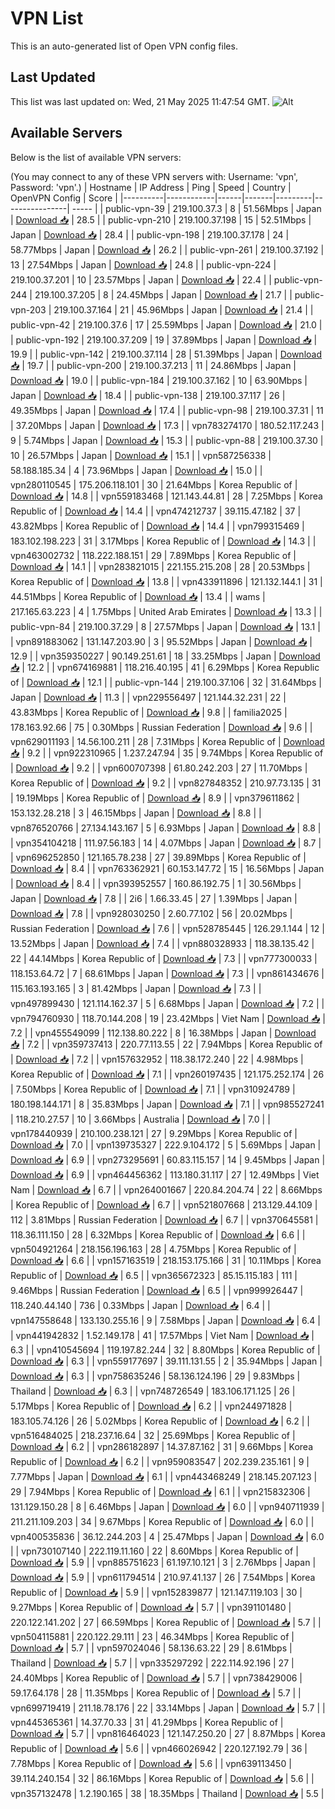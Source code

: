 # VPN List

This is an auto-generated list of Open VPN config files.

## Last Updated

This list was last updated on: Wed, 21 May 2025 11:47:54 GMT.
![Alt](https://repobeats.axiom.co/api/embed/186b98318ef1479477931607c1ad7d823f12451f.svg "Repobeats analytics image")

## Available Servers

Below is the list of available VPN servers:

(You may connect to any of these VPN servers with: Username: 'vpn', Password: 'vpn'.)
| Hostname | IP Address | Ping | Speed | Country | OpenVPN Config | Score |
|----------|------------|------|-------|---------|----------------| ----- |
| public-vpn-39 | 219.100.37.3 | 8 | 51.56Mbps | Japan | [Download 📥](./configs/server_0_JP.ovpn) | 28.5 |
| public-vpn-210 | 219.100.37.198 | 15 | 52.51Mbps | Japan | [Download 📥](./configs/server_1_JP.ovpn) | 28.4 |
| public-vpn-198 | 219.100.37.178 | 24 | 58.77Mbps | Japan | [Download 📥](./configs/server_2_JP.ovpn) | 26.2 |
| public-vpn-261 | 219.100.37.192 | 13 | 27.54Mbps | Japan | [Download 📥](./configs/server_3_JP.ovpn) | 24.8 |
| public-vpn-224 | 219.100.37.201 | 10 | 23.57Mbps | Japan | [Download 📥](./configs/server_4_JP.ovpn) | 22.4 |
| public-vpn-244 | 219.100.37.205 | 8 | 24.45Mbps | Japan | [Download 📥](./configs/server_5_JP.ovpn) | 21.7 |
| public-vpn-203 | 219.100.37.164 | 21 | 45.96Mbps | Japan | [Download 📥](./configs/server_6_JP.ovpn) | 21.4 |
| public-vpn-42 | 219.100.37.6 | 17 | 25.59Mbps | Japan | [Download 📥](./configs/server_7_JP.ovpn) | 21.0 |
| public-vpn-192 | 219.100.37.209 | 19 | 37.89Mbps | Japan | [Download 📥](./configs/server_8_JP.ovpn) | 19.9 |
| public-vpn-142 | 219.100.37.114 | 28 | 51.39Mbps | Japan | [Download 📥](./configs/server_9_JP.ovpn) | 19.7 |
| public-vpn-200 | 219.100.37.213 | 11 | 24.86Mbps | Japan | [Download 📥](./configs/server_10_JP.ovpn) | 19.0 |
| public-vpn-184 | 219.100.37.162 | 10 | 63.90Mbps | Japan | [Download 📥](./configs/server_11_JP.ovpn) | 18.4 |
| public-vpn-138 | 219.100.37.117 | 26 | 49.35Mbps | Japan | [Download 📥](./configs/server_12_JP.ovpn) | 17.4 |
| public-vpn-98 | 219.100.37.31 | 11 | 37.20Mbps | Japan | [Download 📥](./configs/server_13_JP.ovpn) | 17.3 |
| vpn783274170 | 180.52.117.243 | 9 | 5.74Mbps | Japan | [Download 📥](./configs/server_14_JP.ovpn) | 15.3 |
| public-vpn-88 | 219.100.37.30 | 10 | 26.57Mbps | Japan | [Download 📥](./configs/server_15_JP.ovpn) | 15.1 |
| vpn587256338 | 58.188.185.34 | 4 | 73.96Mbps | Japan | [Download 📥](./configs/server_16_JP.ovpn) | 15.0 |
| vpn280110545 | 175.206.118.101 | 30 | 21.64Mbps | Korea Republic of | [Download 📥](./configs/server_17_KR.ovpn) | 14.8 |
| vpn559183468 | 121.143.44.81 | 28 | 7.25Mbps | Korea Republic of | [Download 📥](./configs/server_18_KR.ovpn) | 14.4 |
| vpn474212737 | 39.115.47.182 | 37 | 43.82Mbps | Korea Republic of | [Download 📥](./configs/server_19_KR.ovpn) | 14.4 |
| vpn799315469 | 183.102.198.223 | 31 | 3.17Mbps | Korea Republic of | [Download 📥](./configs/server_20_KR.ovpn) | 14.3 |
| vpn463002732 | 118.222.188.151 | 29 | 7.89Mbps | Korea Republic of | [Download 📥](./configs/server_21_KR.ovpn) | 14.1 |
| vpn283821015 | 221.155.215.208 | 28 | 20.53Mbps | Korea Republic of | [Download 📥](./configs/server_22_KR.ovpn) | 13.8 |
| vpn433911896 | 121.132.144.1 | 31 | 44.51Mbps | Korea Republic of | [Download 📥](./configs/server_23_KR.ovpn) | 13.4 |
| wams | 217.165.63.223 | 4 | 1.75Mbps | United Arab Emirates | [Download 📥](./configs/server_24_AE.ovpn) | 13.3 |
| public-vpn-84 | 219.100.37.29 | 8 | 27.57Mbps | Japan | [Download 📥](./configs/server_25_JP.ovpn) | 13.1 |
| vpn891883062 | 131.147.203.90 | 3 | 95.52Mbps | Japan | [Download 📥](./configs/server_26_JP.ovpn) | 12.9 |
| vpn359350227 | 90.149.251.61 | 18 | 33.25Mbps | Japan | [Download 📥](./configs/server_27_JP.ovpn) | 12.2 |
| vpn674169881 | 118.216.40.195 | 41 | 6.29Mbps | Korea Republic of | [Download 📥](./configs/server_28_KR.ovpn) | 12.1 |
| public-vpn-144 | 219.100.37.106 | 32 | 31.64Mbps | Japan | [Download 📥](./configs/server_29_JP.ovpn) | 11.3 |
| vpn229556497 | 121.144.32.231 | 22 | 43.83Mbps | Korea Republic of | [Download 📥](./configs/server_30_KR.ovpn) | 9.8 |
| familia2025 | 178.163.92.66 | 75 | 0.30Mbps | Russian Federation | [Download 📥](./configs/server_31_RU.ovpn) | 9.6 |
| vpn629011193 | 14.56.100.211 | 28 | 7.31Mbps | Korea Republic of | [Download 📥](./configs/server_32_KR.ovpn) | 9.2 |
| vpn922310965 | 1.237.247.94 | 35 | 9.74Mbps | Korea Republic of | [Download 📥](./configs/server_33_KR.ovpn) | 9.2 |
| vpn600707398 | 61.80.242.203 | 27 | 11.70Mbps | Korea Republic of | [Download 📥](./configs/server_34_KR.ovpn) | 9.2 |
| vpn827848352 | 210.97.73.135 | 31 | 19.19Mbps | Korea Republic of | [Download 📥](./configs/server_35_KR.ovpn) | 8.9 |
| vpn379611862 | 153.132.28.218 | 3 | 46.15Mbps | Japan | [Download 📥](./configs/server_36_JP.ovpn) | 8.8 |
| vpn876520766 | 27.134.143.167 | 5 | 6.93Mbps | Japan | [Download 📥](./configs/server_37_JP.ovpn) | 8.8 |
| vpn354104218 | 111.97.56.183 | 14 | 4.07Mbps | Japan | [Download 📥](./configs/server_38_JP.ovpn) | 8.7 |
| vpn696252850 | 121.165.78.238 | 27 | 39.89Mbps | Korea Republic of | [Download 📥](./configs/server_39_KR.ovpn) | 8.4 |
| vpn763362921 | 60.153.147.72 | 15 | 16.56Mbps | Japan | [Download 📥](./configs/server_40_JP.ovpn) | 8.4 |
| vpn393952557 | 160.86.192.75 | 1 | 30.56Mbps | Japan | [Download 📥](./configs/server_41_JP.ovpn) | 7.8 |
| 2i6 | 1.66.33.45 | 27 | 1.39Mbps | Japan | [Download 📥](./configs/server_42_JP.ovpn) | 7.8 |
| vpn928030250 | 2.60.77.102 | 56 | 20.02Mbps | Russian Federation | [Download 📥](./configs/server_43_RU.ovpn) | 7.6 |
| vpn528785445 | 126.29.1.144 | 12 | 13.52Mbps | Japan | [Download 📥](./configs/server_44_JP.ovpn) | 7.4 |
| vpn880328933 | 118.38.135.42 | 22 | 44.14Mbps | Korea Republic of | [Download 📥](./configs/server_45_KR.ovpn) | 7.3 |
| vpn777300033 | 118.153.64.72 | 7 | 68.61Mbps | Japan | [Download 📥](./configs/server_46_JP.ovpn) | 7.3 |
| vpn861434676 | 115.163.193.165 | 3 | 81.42Mbps | Japan | [Download 📥](./configs/server_47_JP.ovpn) | 7.3 |
| vpn497899430 | 121.114.162.37 | 5 | 6.68Mbps | Japan | [Download 📥](./configs/server_48_JP.ovpn) | 7.2 |
| vpn794760930 | 118.70.144.208 | 19 | 23.42Mbps | Viet Nam | [Download 📥](./configs/server_49_VN.ovpn) | 7.2 |
| vpn455549099 | 112.138.80.222 | 8 | 16.38Mbps | Japan | [Download 📥](./configs/server_50_JP.ovpn) | 7.2 |
| vpn359737413 | 220.77.113.55 | 22 | 7.94Mbps | Korea Republic of | [Download 📥](./configs/server_51_KR.ovpn) | 7.2 |
| vpn157632952 | 118.38.172.240 | 22 | 4.98Mbps | Korea Republic of | [Download 📥](./configs/server_52_KR.ovpn) | 7.1 |
| vpn260197435 | 121.175.252.174 | 26 | 7.50Mbps | Korea Republic of | [Download 📥](./configs/server_53_KR.ovpn) | 7.1 |
| vpn310924789 | 180.198.144.171 | 8 | 35.83Mbps | Japan | [Download 📥](./configs/server_54_JP.ovpn) | 7.1 |
| vpn985527241 | 118.210.27.57 | 10 | 3.66Mbps | Australia | [Download 📥](./configs/server_55_AU.ovpn) | 7.0 |
| vpn178440939 | 210.100.238.121 | 27 | 9.29Mbps | Korea Republic of | [Download 📥](./configs/server_56_KR.ovpn) | 7.0 |
| vpn139735327 | 222.9.104.172 | 5 | 5.69Mbps | Japan | [Download 📥](./configs/server_57_JP.ovpn) | 6.9 |
| vpn273295691 | 60.83.115.157 | 14 | 9.45Mbps | Japan | [Download 📥](./configs/server_58_JP.ovpn) | 6.9 |
| vpn464456362 | 113.180.31.117 | 27 | 12.49Mbps | Viet Nam | [Download 📥](./configs/server_59_VN.ovpn) | 6.7 |
| vpn264001667 | 220.84.204.74 | 22 | 8.66Mbps | Korea Republic of | [Download 📥](./configs/server_60_KR.ovpn) | 6.7 |
| vpn521807668 | 213.129.44.109 | 112 | 3.81Mbps | Russian Federation | [Download 📥](./configs/server_61_RU.ovpn) | 6.7 |
| vpn370645581 | 118.36.111.150 | 28 | 6.32Mbps | Korea Republic of | [Download 📥](./configs/server_62_KR.ovpn) | 6.6 |
| vpn504921264 | 218.156.196.163 | 28 | 4.75Mbps | Korea Republic of | [Download 📥](./configs/server_63_KR.ovpn) | 6.6 |
| vpn157163519 | 218.153.175.166 | 31 | 10.11Mbps | Korea Republic of | [Download 📥](./configs/server_64_KR.ovpn) | 6.5 |
| vpn365672323 | 85.15.115.183 | 111 | 9.46Mbps | Russian Federation | [Download 📥](./configs/server_65_RU.ovpn) | 6.5 |
| vpn999926447 | 118.240.44.140 | 736 | 0.33Mbps | Japan | [Download 📥](./configs/server_66_JP.ovpn) | 6.4 |
| vpn147558648 | 133.130.255.16 | 9 | 7.58Mbps | Japan | [Download 📥](./configs/server_67_JP.ovpn) | 6.4 |
| vpn441942832 | 1.52.149.178 | 41 | 17.57Mbps | Viet Nam | [Download 📥](./configs/server_68_VN.ovpn) | 6.3 |
| vpn410545694 | 119.197.82.244 | 32 | 8.80Mbps | Korea Republic of | [Download 📥](./configs/server_69_KR.ovpn) | 6.3 |
| vpn559177697 | 39.111.131.55 | 2 | 35.94Mbps | Japan | [Download 📥](./configs/server_70_JP.ovpn) | 6.3 |
| vpn758635246 | 58.136.124.196 | 29 | 9.83Mbps | Thailand | [Download 📥](./configs/server_71_TH.ovpn) | 6.3 |
| vpn748726549 | 183.106.171.125 | 26 | 5.17Mbps | Korea Republic of | [Download 📥](./configs/server_72_KR.ovpn) | 6.2 |
| vpn244971828 | 183.105.74.126 | 26 | 5.02Mbps | Korea Republic of | [Download 📥](./configs/server_73_KR.ovpn) | 6.2 |
| vpn516484025 | 218.237.16.64 | 32 | 25.69Mbps | Korea Republic of | [Download 📥](./configs/server_74_KR.ovpn) | 6.2 |
| vpn286182897 | 14.37.87.162 | 31 | 9.66Mbps | Korea Republic of | [Download 📥](./configs/server_75_KR.ovpn) | 6.2 |
| vpn959083547 | 202.239.235.161 | 9 | 7.77Mbps | Japan | [Download 📥](./configs/server_76_JP.ovpn) | 6.1 |
| vpn443468249 | 218.145.207.123 | 29 | 7.94Mbps | Korea Republic of | [Download 📥](./configs/server_77_KR.ovpn) | 6.1 |
| vpn215832306 | 131.129.150.28 | 8 | 6.46Mbps | Japan | [Download 📥](./configs/server_78_JP.ovpn) | 6.0 |
| vpn940711939 | 211.211.109.203 | 34 | 9.67Mbps | Korea Republic of | [Download 📥](./configs/server_79_KR.ovpn) | 6.0 |
| vpn400535836 | 36.12.244.203 | 4 | 25.47Mbps | Japan | [Download 📥](./configs/server_80_JP.ovpn) | 6.0 |
| vpn730107140 | 222.119.11.160 | 22 | 8.60Mbps | Korea Republic of | [Download 📥](./configs/server_81_KR.ovpn) | 5.9 |
| vpn885751623 | 61.197.10.121 | 3 | 2.76Mbps | Japan | [Download 📥](./configs/server_82_JP.ovpn) | 5.9 |
| vpn611794514 | 210.97.41.137 | 26 | 7.54Mbps | Korea Republic of | [Download 📥](./configs/server_83_KR.ovpn) | 5.9 |
| vpn152839877 | 121.147.119.103 | 30 | 9.27Mbps | Korea Republic of | [Download 📥](./configs/server_84_KR.ovpn) | 5.7 |
| vpn391101480 | 220.122.141.202 | 27 | 66.59Mbps | Korea Republic of | [Download 📥](./configs/server_85_KR.ovpn) | 5.7 |
| vpn504115881 | 220.122.29.111 | 23 | 46.34Mbps | Korea Republic of | [Download 📥](./configs/server_86_KR.ovpn) | 5.7 |
| vpn597024046 | 58.136.63.22 | 29 | 8.61Mbps | Thailand | [Download 📥](./configs/server_87_TH.ovpn) | 5.7 |
| vpn335297292 | 222.114.92.196 | 27 | 24.40Mbps | Korea Republic of | [Download 📥](./configs/server_88_KR.ovpn) | 5.7 |
| vpn738429006 | 59.17.64.178 | 28 | 11.35Mbps | Korea Republic of | [Download 📥](./configs/server_89_KR.ovpn) | 5.7 |
| vpn699719419 | 211.18.78.176 | 22 | 33.14Mbps | Japan | [Download 📥](./configs/server_90_JP.ovpn) | 5.7 |
| vpn445365361 | 14.37.70.33 | 31 | 41.29Mbps | Korea Republic of | [Download 📥](./configs/server_91_KR.ovpn) | 5.7 |
| vpn816464023 | 121.147.250.20 | 27 | 8.87Mbps | Korea Republic of | [Download 📥](./configs/server_92_KR.ovpn) | 5.6 |
| vpn466026942 | 220.127.192.79 | 36 | 7.78Mbps | Korea Republic of | [Download 📥](./configs/server_93_KR.ovpn) | 5.6 |
| vpn639113450 | 39.114.240.154 | 32 | 86.16Mbps | Korea Republic of | [Download 📥](./configs/server_94_KR.ovpn) | 5.6 |
| vpn357132478 | 1.2.190.165 | 38 | 18.35Mbps | Thailand | [Download 📥](./configs/server_95_TH.ovpn) | 5.5 |
